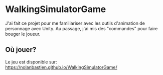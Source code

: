 # WalkingSimulatorGame

J'ai fait ce projet pour me familiariser avec les outils d'animation de personnage avec Unity. Au passage, j'ai mis des "commandes" pour faire bouger le joueur.

## Où jouer?
Le jeu est disponible sur: https://nolanbastien.github.io/WalkingSimulatorGame/
